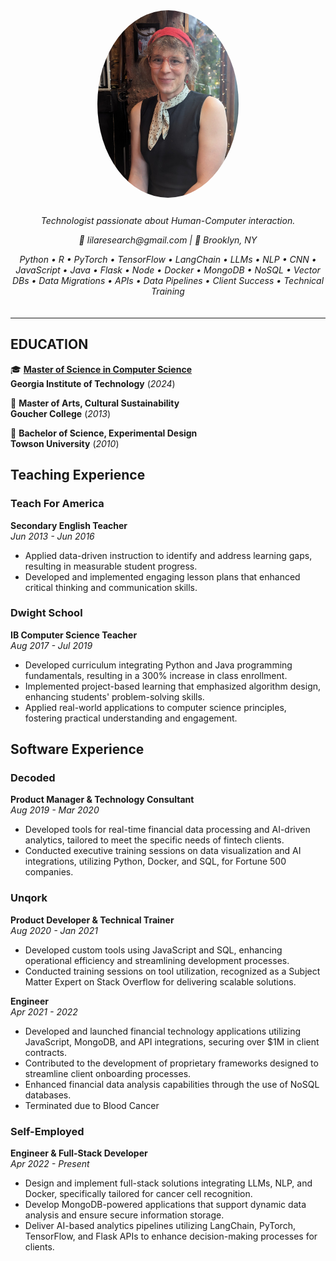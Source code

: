 <div style="display: flex; flex-direction: column; align-items: center; text-align: center; margin-bottom: 20px;">
    <div>
        <img src="https://raw.githubusercontent.com/LilaShiba/resume2024/refs/heads/main/self.jpg" 
             alt="Profile Picture" height="300" 
             style="border-radius: 50%; margin-bottom: 20px;">
    </div>
    <div>
        <p style="font-style: italic; margin-top: 5px;">Technologist passionate about Human-Computer interaction.</p>
        <p style="font-style: italic; margin-top: 5px;"> 📧 lilaresearch@gmail.com | 📍 Brooklyn, NY </p> 
       <p style="font-style: italic; margin-top: 5px;"> Python • R • PyTorch • TensorFlow • LangChain • LLMs • NLP • CNN • JavaScript • Java • Flask • Node • Docker • MongoDB • NoSQL • Vector DBs • Data Migrations • APIs • Data Pipelines • Client Success • Technical Training </p>
    </div>
</div>

---


## EDUCATION    
 

🎓 **[Master of Science in Computer Science](https://drive.google.com/file/d/1tcGbj_dZYLAW8cIG5jpEUuaGWtQ2LTTM/view?usp=sharing)**  
**Georgia Institute of Technology** (_2024_) 

🎨 **Master of Arts, Cultural Sustainability**  
**Goucher College** (_2013_)   

🔬 **Bachelor of Science, Experimental Design**  
**Towson University** (_2010_)   

## **Teaching Experience**  

### **Teach For America**  
**Secondary English Teacher**  
_Jun 2013 - Jun 2016_  
- Applied data-driven instruction to identify and address learning gaps, resulting in measurable student progress.  
- Developed and implemented engaging lesson plans that enhanced critical thinking and communication skills.  

### **Dwight School**  
**IB Computer Science Teacher**  
_Aug 2017 - Jul 2019_  
- Developed curriculum integrating Python and Java programming fundamentals, resulting in a 300% increase in class enrollment.  
- Implemented project-based learning that emphasized algorithm design, enhancing students' problem-solving skills.  
- Applied real-world applications to computer science principles, fostering practical understanding and engagement.  

## **Software Experience**  

### **Decoded**  
**Product Manager & Technology Consultant**  
_Aug 2019 - Mar 2020_  
- Developed tools for real-time financial data processing and AI-driven analytics, tailored to meet the specific needs of fintech clients.  
- Conducted executive training sessions on data visualization and AI integrations, utilizing Python, Docker, and SQL, for Fortune 500 companies.  

### **Unqork**  
**Product Developer & Technical Trainer**  
_Aug 2020 - Jan 2021_  
- Developed custom tools using JavaScript and SQL, enhancing operational efficiency and streamlining development processes.  
- Conducted training sessions on tool utilization, recognized as a Subject Matter Expert on Stack Overflow for delivering scalable solutions.  

**Engineer**  
_Apr 2021 - 2022_  
- Developed and launched financial technology applications utilizing JavaScript, MongoDB, and API integrations, securing over $1M in client contracts.  
- Contributed to the development of proprietary frameworks designed to streamline client onboarding processes.  
- Enhanced financial data analysis capabilities through the use of NoSQL databases.
- Terminated due to Blood Cancer

### **Self-Employed**  
**Engineer & Full-Stack Developer**  
_Apr 2022 - Present_  
- Design and implement full-stack solutions integrating LLMs, NLP, and Docker, specifically tailored for cancer cell recognition.  
- Develop MongoDB-powered applications that support dynamic data analysis and ensure secure information storage.  
- Deliver AI-based analytics pipelines utilizing LangChain, PyTorch, TensorFlow, and Flask APIs to enhance decision-making processes for clients.  
